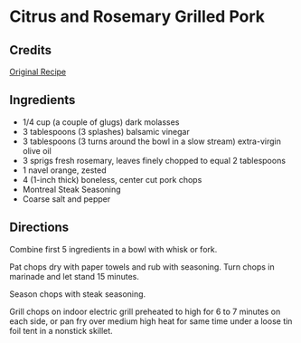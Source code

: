 # Citrus and Rosemary Grilled Pork 

## Credits

[Original Recipe](http://www.foodtv.com/foodtv/recipe/0,6255,23075,00.html "http://www.foodtv.com/foodtv/recipe/0,6255,23075,00.html")

## Ingredients

- 1/4 cup (a couple of glugs) dark molasses 
- 3 tablespoons (3 splashes) balsamic vinegar
- 3 tablespoons (3 turns around the bowl in a slow stream) extra-virgin olive oil 
- 3 sprigs fresh rosemary, leaves finely chopped to equal 2 tablespoons
- 1 navel orange, zested
- 4 (1-inch thick) boneless, center cut pork chops 
- Montreal Steak Seasoning 
- Coarse salt and pepper

## Directions

Combine first 5 ingredients in a bowl with whisk or fork.   
  
 Pat chops dry with paper towels and rub with seasoning. Turn chops in marinade and let stand 15 minutes.   
  
 Season chops with steak seasoning.   
  
 Grill chops on indoor electric grill preheated to high for 6 to 7 minutes on each side, or pan fry over medium high heat for same time under a loose tin foil tent in a nonstick skillet.


